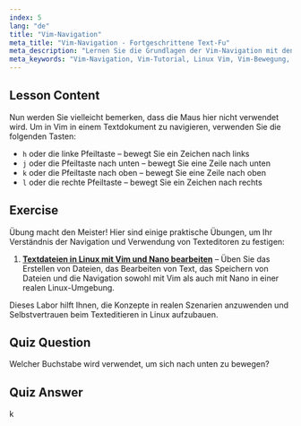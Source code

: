 ```yaml
---
index: 5
lang: "de"
title: "Vim-Navigation"
meta_title: "Vim-Navigation - Fortgeschrittene Text-Fu"
meta_description: "Lernen Sie die Grundlagen der Vim-Navigation mit den Tasten h, j, k, l. Verstehen Sie die wesentliche Vim-Bewegung für Anfänger und verbessern Sie Ihre Linux-Kommandozeilenfähigkeiten."
meta_keywords: "Vim-Navigation, Vim-Tutorial, Linux Vim, Vim-Bewegung, Vim-Grundlagen, Anfänger Vim, Linux-Texteditor, Vim-Anleitung"
---
```


## Lesson Content

Nun werden Sie vielleicht bemerken, dass die Maus hier nicht verwendet wird. Um in Vim in einem Textdokument zu navigieren, verwenden Sie die folgenden Tasten:

- `h` oder die linke Pfeiltaste – bewegt Sie ein Zeichen nach links
- `j` oder die Pfeiltaste nach unten – bewegt Sie eine Zeile nach unten
- `k` oder die Pfeiltaste nach oben – bewegt Sie eine Zeile nach oben
- `l` oder die rechte Pfeiltaste – bewegt Sie ein Zeichen nach rechts

## Exercise

Übung macht den Meister! Hier sind einige praktische Übungen, um Ihr Verständnis der Navigation und Verwendung von Texteditoren zu festigen:

1. **[Textdateien in Linux mit Vim und Nano bearbeiten](https://labex.io/de/labs/comptia-edit-text-files-in-linux-with-vim-and-nano-591076)** – Üben Sie das Erstellen von Dateien, das Bearbeiten von Text, das Speichern von Dateien und die Navigation sowohl mit Vim als auch mit Nano in einer realen Linux-Umgebung.

Dieses Labor hilft Ihnen, die Konzepte in realen Szenarien anzuwenden und Selbstvertrauen beim Texteditieren in Linux aufzubauen.

## Quiz Question

Welcher Buchstabe wird verwendet, um sich nach unten zu bewegen?

## Quiz Answer

k
